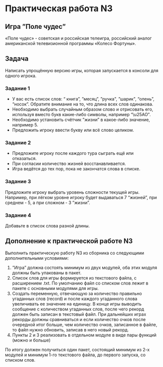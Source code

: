 # Практическая работа N3
## Игра ”Поле чудес”

«Поле чудес» - советская и российская телеигра, российский аналог американской
телевизионной программы «Колесо Фортуны».

## Задача
Написать упрощённую версию игры, которая запускается в консоли для одного игрока.

### Задание 1
* У вас есть список слов: “ книга”, ”месяц”, ”ручка", ”шарик", “олень”, “носок”.
Обратите внимание на то, что длина всех слов одинакова.
* Необходимо выбрать случайным образом слово и отрисовать его, используя
вместо букв какие-либо символы, например “\u25AO".
* Необходимо установить счётчик ”жизни” в какое-либо значение, например 5.
* Предложить игроку ввести букву или всё слово целиком.

### Задание 2
* Предложите игроку после каждого тура сыграть ещё или отказаться.
* При согласии количество жизней восстанавливается.
* Игра ведётся до тех пор, пока не закончатся слова в списке.

### Задание З
Предложите игроку выбрать уровень сложности текущей игры. Например, при лёгком
уровне игроку будет выдаваться 7 “жизней”, при среднем - 5, а при сложном - З ”жизни”.

### Задание 4
Добавьте в список слова разной длины.

## Дополнение к практической работе N3
Выполнить практическую работу N3 из сборника со следующими
дополнительными условиями:
1. ”Игра” должна состоять минимум из двух модулей, оба этих модуля
должны быть упакованы в пакет.
2. Список слов для игры формируется из текстового файла, с
расширением .txt. По умолчанию файл со списком слов лежит в пакете
с основными модулями для игры.
3. Создать переменную, отвечающую за количество правильно угаданных
слов (record) и после каждого угаданного слова увеличивать ее
значение на единицу. В конце игры выводить сообщение с количеством
угаданных слов, после чего рекорд должен быть записан в текстовый
файл. При дальнейших играх рекорды должны сравниваться и если
количество очков после очередной итог больше, чем количество очков,
записанное в файле, то файл нужно обновить, записав в него новый
рекорд.
4. Пункты 2 и З реализовать в отдельном модуле в виде пары функций
(можно и больше)

По итогу должен получиться один пакет, состоящий минимум из 2-х модулей
и минимум 1-го текстового файла, до первого запуска, со списком слов.